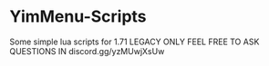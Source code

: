 # YimMenu-Scripts 
Some simple lua scripts for 1.71
LEGACY ONLY FEEL FREE TO ASK QUESTIONS IN discord.gg/yzMUwjXsUw
